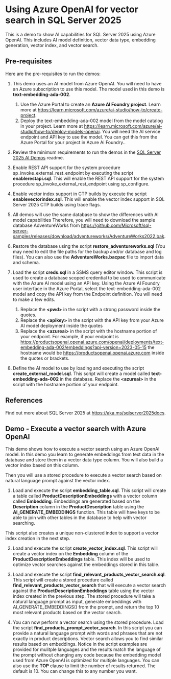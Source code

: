 # Using Azure OpenAI for vector search in SQL Server 2025

This is a demo to show AI capabilities for SQL Server 2025 using Azure OpenAI. This includes AI model definition, vector data type, embedding generation, vector index, and vector search.

## Pre-requisites

Here are the pre-requisites to run the demos:

1. This demo uses an AI model from Azure OpenAI. You will need to have an Azure subscription to use this model. The model used in this demo is **text-embedding-ada-002**.
    1. Use the Azure Portal to create an **Azure AI Foundry project**. Learn more at <https://learn.microsoft.com/azure/ai-studio/how-to/create-project>.
    1. Deploy the text-embedding-ada-002 model from the model catalog in your project. Learn more at <https://learn.microsoft.com/azure/ai-studio/how-to/deploy-models-openai>. You will need the AI service endpoint and API key to use the model. You can get this from the Azure Portal for your project in Azure Ai Foundry..

1. Review the minimum requirements to run the demos in the [SQL Server 2025 AI Demos](../readme.md) readme.

5. Enable REST API support for the system procedure sp_invoke_external_rest_endpoint by executing the script **enablerestapi.sql**. This will enable the REST API support for the system procedure sp_invoke_external_rest_endpoint using sp_configure.

6. Enable vector index support in CTP builds by execute the script **enablevectorindex.sql**. This will enable the vector index support in SQL Server 2025 CTP builds using trace flags.

2. All demos will use the same database to show the differences with AI model capabilities Therefore, you will need to download the sample database AdventureWorks from <https://github.com/Microsoft/sql-server-samples/releases/download/adventureworks/AdventureWorks2022.bak>.

4. Restore the database using the script **restore_adventureworks.sql** (You may need to edit the file paths for the backup and/or database and log files). You can also use the **AdventureWorks.bacpac** file to import data and schema.

6. Load the script **creds.sql** in a SSMS query editor window. This script is used to create a database scoped credential to be used to communicate with the Azure AI model using an API key. Using the Azure AI Foundry user interface in the Azure Portal, select the text-embedding-ada-002 model and copy the API key from the Endpoint definition. You will need to make a few edits.

    1. Replace the **\<pwd\>** in the script with a strong password inside the quotes.
    1. Replace the **\<apikey\>** in the script with the API key from your Azure AI model deployment inside the quotes
    1. Replace the **\<azureai\>** in the script with the hostname portion of your endpoint. For example, if your endpoint is https://productsopenai.openai.azure.com/openai/deployments/text-embedding-ada-002/embeddings?api-version=2023-05-15 the hostname would be https://productsopenai.openai.azure.com inside the quotes or brackets.

7. Define the AI model to use by loading and executing the script **create_external_model.sql**. This script will create a model called **text-embedding-ada-002** in the database. Replace the **\<azureai\>** in the script with the hostname portion of your endpoint.

## References

Find out more about SQL Server 2025 at https://aka.ms/sqlserver2025docs.

## Demo - Execute a vector search with Azure OpenAI

This demo shows how to execute a vector search using an Azure OpenAI model. In this demo you learn to generate embeddings from text data in the database and store them in a vector data type column. You will also build a vector index based on this column.

Then you will use a stored procedure to execute a vector search based on natural language prompt against the vector index.

1. Load and execute the script **embedding_table.sql**. This script will create a table called **ProductDescriptionEmbeddings** with a vector column called **Embedding**. Embeddings are generated based on the **Description** column in the **ProductDescription** table using the **AI_GENERATE_EMBEDDINGS** function. This table will have keys to be able to join with other tables in the database to help with vector searching.

This script also creates a unique non-clustered index to support a vector index creation in the next step.

2. Load and execute the script **create_vector_index.sql**. This script will create a vector index on the **Embedding** column of the **ProductDescriptionEmbeddings** table. This index will be used to optimize vector searches against the embeddings stored in this table.

3. Load and execute the script **find_relevant_products_vector_search.sql**. This script will create a stored procedure called **find_relevant_products_vector_search** that will execute a vector search against the **ProductDescriptionEmbeddings** table using the vector index created in the previous step. The stored procedure will take a natural language prompt as input, generate embeddings with AI_GENERATE_EMBEDDINGS() from the prompt, and return the top 10 most relevant products based on the vector search.

4. You can now perform a vector search using the stored procedure. Load the script **find_products_prompt_vector_search**. In this script you can provide a natural language prompt with words and phrases that are not exactly in product descriptions. Vector search allows you to find similar results based on embeddings. Notice in the script examples are provided for mulitple languages and the results match the language of the prompt without changing any code because the embedding model used from Azure OpenAI is optimized for multiple languages. You can also use the **TOP** clause to limit the number of results returned. The default is 10. You can change this to any number you want.